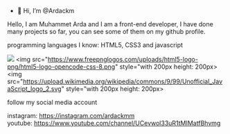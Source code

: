 - 👋 Hi, I’m @Ardackm

Hello, I am Muhammet Arda and I am a front-end developer, I have done many projects so far, you can see some of them on my github profile.

programming languages 
​​I know: HTML5, CSS3 and javascript

<img src="https://upload.wikimedia.org/wikipedia/commons/thumb/6/61/HTML5_logo_and_wordmark.svg/512px-HTML5_logo_and_wordmark.svg.png" style="with 200px height: 200px"> <img src="https://www.freepnglogos.com/uploads/html5-logo-png/html5-logo-opencode-css-8.png" style="with 200px height: 200px> <img src="https://upload.wikimedia.org/wikipedia/commons/9/99/Unofficial_JavaScript_logo_2.svg" style="with 200px height: 200px>

follow my social media account

instagram: https://instagram.com/ardackmm <br>
youtube: https://www.youtube.com/channel/UCevwol33uR1tMIMatfBhvmg
